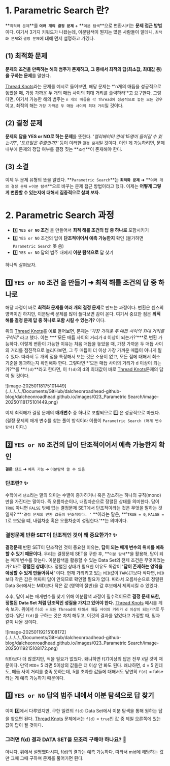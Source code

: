 # 1. Parametric Search 란? 

**`최적화 문제`**를 **`여러 개의 결정 문제`** + **`이분 탐색`**으로 변환시키는 **문제 접근 방법**이다. 여기서 3가지 키워드가 나왔는데, 이분탐색이 뭔지는 많은 사람들이 알테니,  `최적화 문제`와 `결정 문제`에 대해 먼저 설명하고 가겠다.

## (1) 최적화 문제

**문제의 조건을 만족하는 해의 범주가 존재하고, 그 중에서 최적의 답(최소값, 최대값 등)을 구하는 문제**를 말한다.

  [Thread Knots](https://www.acmicpc.net/problem/17976)라는 문제를 예시로 들어보면, 해당 문제는 *'n개의 매듭을 성공적으로 놓았을 때, 가장 가까운 두 개의 매듭 사이의 최대 거리를 출력하라'*고 요구한다. 
그렇다면, 여기서 가능한 해의 범주는 `n 개의 매듭을 각 Thread에 성공적으로 놓는 모든 경우`이고, 
최적의 해는 `가장 가까운 두 매듭 사이의 최대 거리`일 것이다.

## (2) 결정 문제

**문제의 답을 YES or NO로 하는 문제**를 뜻한다.
*'엘리베이터 안에 15명이 들어갈 수 있는가?'*, *'토요일은 주말인가?'* 등이 이러한 `결정 문제`일 것이다.
이런 게 가능하려면, 문제 내부에 문제의 정답 여부를 결정 짓는 **`조건`**이 존재해야 한다.

## (3) 소결

이제 두 문제 유형의 뜻을 알았다. **`Parametric Search`**는 **`최적화 문제`** ➜ **`여러 개의 결정 문제` +`이분 탐색`**으로 바꾸는 문제 접근 방법이라고 했다. 이제는 **어떻게 그렇게 변환할 수 있는지에 대해서 집중적으로 살펴 보자.**

# 2. Parametric Search 과정

- 1️⃣ **`YES or NO` 조건** 을 만들어서 **최적 해를 조건의 답 중 하나로** 포함시키기
- 2️⃣ `YES or NO` 조건의 답이 **단조적이어서 예측 가능한지** 확인 (불가하면 `Parametric Search` 못 씀)
- 3️⃣ `YES or NO` 답의 범주 내에서 **이분 탐색으로** 답 찾기

하나씩 살펴보자.

## 1️⃣ **`YES or NO` 조건** 을 만들기 ➜  최적 해를 조건의 답 중 하나로

해당 과정이 바로 **최적화 문제를 여러 개의 결정 문제**로 만드는 과정이다.
변환은 센스의 영역이긴 하지만, 이분탐색 문제를 많이 풀다보면 감이 온다. 여기서 중요한 점은 **최적 해를 결정 문제 답 중 하나로 포함 시킬 수 있는가?** 이다.

  위의  [Thread Knots](https://www.acmicpc.net/problem/17976)를 예로 들어보면, 문제는 *'가장 가까운 두 매듭 사이의 최대 거리를 구하라'* 라고 했다. 
이는 ***'모든 매듭 사이의 거리가 d 이상이 되는가?'***로 변환 가능하다.
이렇게 변환이 가능한 이유는 처음 매듭을 놓았을 때, 가장 가까운 두 매듭 사이의 거리를 점진적으로 늘리다보면, 그 두 매듭이 더 이상 가장 가까운 매듭이 아니게 될 수 있다. 따라서 두 개의 점을 특정해서 보는 것은 소용이 없고, 모든 점에 대해서 최소 기준을 통과하는지 확인해야 한다. 그렇다면 *'모든 매듭 사이의 거리가 d 이상이 되는가?'*를 **`f(d)`**라고 한다면, 이 `f(d)`의 d의 최대값이 바로  [Thread Knots](https://www.acmicpc.net/problem/17976)문제의 답이 될 것이다.

![image-20250118175101449](../../../../Documents/GitHub/dalcheonroadhead-github-blog/dalcheonroadhead.github.io/images/023_Parametric Search/image-20250118175101449.png)

이제 최적해가 결정 문제의 **매개변수** 중 하나로 포함되므로 1️⃣ 은 성공적으로 마쳤다. (결정 문제의 매개 변수를 찾는 풀이 방식이라 이름이 `Parametric Search (매개 변수 탐색)` 이다.)

## 2️⃣ `YES or NO` 조건의 답이 단조적이어서 예측 가능한지 확인

**`결론`**: `단조` ➜ `예측 가능` ➜ `이분탐색 쓸 수 있음`

### 단조란? ✨

수학에서 `단조`라는 말의 의미는 수열이 증가하거나 혹은 감소하는 하나의 규칙(mono)만을 가진다는 말이다. 즉 오름차순이나, 내림차순으로 정렬된 상태를 의미한다.  답이 `TRUE` 아니면 `FALSE` 밖에 없는 결정문제 SET에서 단조적이라는 것은 무엇을 말하는 것일까? 
  **`'결정 문제의 반환 값들이 단조적이다. '` **이라는 말은, **'`TRUE = 0`, `FALSE = 1`로 보았을 떄, 내림차순 혹은 오름차순이 성립한다.'**는 의미이다. 

### 결정문제 반환 SET이 단조적인 것이 왜 중요한가? ✨

  **결정문제** 반환 SET이 단조적인 것이 중요한 이유는, **답이 되는 매개 변수의 위치를 예측할 수 있기 때문이다.** 우리는 결정문제 SET을 구한 후, **`이분 탐색`**을 활용해, 답이 되는 매개 변수를 찾는다. 이분탐색을 활용할 수 있는 Data Set의 전제 조건은 무엇이었는가? 바로 **정렬된 상태**이다. 
  정렬된 상태가 필요한 이유도 똑같이 **'답이 존재하는 영역을 예상할 수 있게 만들어줘서'** 이다. 현재 가리키고 있는 `MID`값이 `TARGET`보다 작다면, `MID`보다 작은 값은 어짜피 답이 안되므로 확인할 필요가 없다. 따라서 오름차순으로 정렬된 Data Set에서는 MID보다 작은 값 (영역의 절반)을 값 후보에서 제외시킬 수 있었다.

  추후, 답이 되는 매개변수를 찾기 위해 이분탐색 과정이 필수적이므로 **결정 문제 또한,  정렬된 Data Set 처럼 단조적인 성질을 가지고 있어야 한다.**  [Thread Knots](https://www.acmicpc.net/problem/17976) 예시를 계속 보자. 위에서 `f(d)` = `모든 Thread에 대해서 매듭 사이의 거리가 d 이상이 되는가?`로 두었다. 일단 `f(d)`를 구하는 것은 차치 해두고, 이것의 결과를 얻었다고 가정할 때, 밑과 같이 나올 것이다.

![image-20250119215108172](../../../../Documents/GitHub/dalcheonroadhead-github-blog/dalcheonroadhead.github.io/images/023_Parametric Search/image-20250119215108172.png)

f(6)보다 더 많겠지만, 적을 필요가 없었다. 왜냐하면 f(7)이상의 답은 전부 `X`일 것익 때문이다. 만약 `MID`= 5 라면 5이상의 값들은 더 이상 안 봐도 된다. 왜냐하면, d = 5 인데도, 매듭 사이 거리를 충족 못하는데, 5를 초과한 값들에 대해서도 당연히 `f(d)` = false라는 게 예측 가능하기 때문이다.

## 3️⃣ `YES or NO` 답의 범주 내에서 **이분 탐색으로** 답 찾기

이미 2️⃣에서 다루었지만, 구한 일련의 `f(d)` Data Set에서 이분 탐색을 통해 원하는 답을 찾으면 된다.  [Thread Knots](https://www.acmicpc.net/problem/17976) 문제에서는 `f(d)` = `true`인 값 중 제일 오른쪽에 있는 값이 답이 될 것이다. 

### 그러면 f(d) 결과 DATA SET을 모조리 구해야 하나요? 🤔

아니다. 위에서 설명했다시피, f(d)의 결과는 예측 가능하다. 따라서 mid에 해당하는 값만 그때 그때 구하며 문제를 풀어가면 된다.











